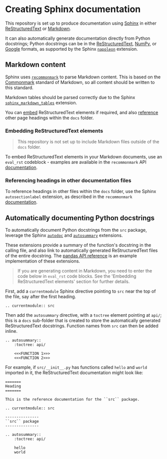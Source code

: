 # Creating Sphinx documentation

This repository is set up to produce documentation using [Sphinx](https://www.sphinx-doc.org/en/master/index.html) in
either [ReStructuredText](https://www.sphinx-doc.org/en/master/usage/quickstart.html#adding-content) or
[Markdown](#markdown-content).

It can also automatically generate documentation directly from Python docstrings; Python docstrings can be in the
[ReStructuredText](https://www.python.org/dev/peps/pep-0287/),
[NumPy](https://numpydoc.readthedocs.io/en/latest/format.html), or
[Google](http://google.github.io/styleguide/pyguide.html#38-comments-and-docstrings) formats, as supported by the
Sphinx [`napoleon`](https://www.sphinx-doc.org/en/master/usage/extensions/napoleon.html) extension.

## Markdown content

Sphinx uses [`recommonmark`](https://recommonmark.readthedocs.io/en/latest/index.html) to parse Markdown content. This
is based on the [Commonmark](https://commonmark.org/) standard of Markdown, so all content should be written to this
standard.

Markdown tables should be parsed correctly due to the Sphinx
[`sphinx_markdown_tables`](https://github.com/ryanfox/sphinx-markdown-tables) extension.

You can [embed](#embedding-restructuredtext-elements) ReStructuredText elements if required, and also
[reference](#referencing-headings-in-other-documentation-files) other page headings within the `docs` folder.

### Embedding ReStructuredText elements

> This repository is not set up to include Markdown files outside of the `docs` folder.

To embed ReStructuredText elements in your Markdown documents, use an `eval_rst` codeblock - examples are available in
the `recommonmark` API
[documentation](https://recommonmark.readthedocs.io/en/latest/auto_structify.html#embed-restructuredtext).

### Referencing headings in other documentation files

To reference headings in other files within the `docs` folder, use the Sphinx `autosectionlabel` extension, as
described in the `recommonmark`
[documentation](https://recommonmark.readthedocs.io/en/latest/index.html#linking-to-headings-in-other-files).

## Automatically documenting Python docstrings

To automatically document Python docstrings from the `src` package, leverage the Sphinx
[`autodoc`](https://www.sphinx-doc.org/en/master/usage/extensions/autodoc.html) and
[`autosummary`](https://www.sphinx-doc.org/en/master/usage/extensions/autosummary.html) extensions.

These extensions provide a summary of the function's docstring in the calling file, and also link to automatically
generated ReStructuredText files of the entire docstring. The
[pandas API reference](https://pandas.pydata.org/pandas-docs/stable/reference/index.html) is an example implementation
of these extensions.

> If you are generating content in Markdown, you need to enter the code below in ``eval_rst`` code blocks. See
> the 'Embedding ReStructuredText elements' section for further details.

First, add a `currentmodule` Sphinx directive pointing to `src` near the top of the file, say after the first heading.

```
.. currentmodule:: src
```

Then add the `autosummary` directive, with a `toctree` element pointing at `api/`; this is a `docs` sub-folder that is
created to store the automatically generated ReStructuredText docstrings. Function names from `src` can then be added
inline.

```
.. autosummary::
    :toctree: api/

    <<<FUNCTION 1>>>
    <<<FUNCTION 2>>>

```

For example, if `src/__init__.py` has functions called `hello` and `world` imported in it, the ReStructuredText
documentation might look like:

```
=======
Heading
=======

This is the reference documentation for the ``src`` package.

.. currentmodule:: src

---------------
``src`` package
---------------

.. autosummary::
    :toctree: api/

    hello
    world

```

